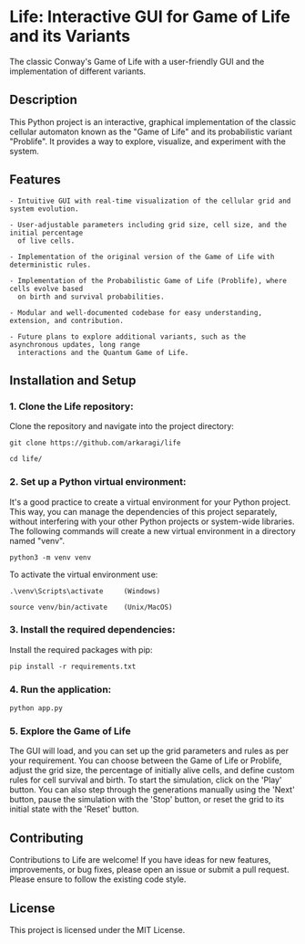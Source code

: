 # Life: Interactive GUI for Game of Life and its Variants

The classic Conway's Game of Life with a user-friendly GUI and the implementation of different variants.

## Description

This Python project is an interactive, graphical implementation of the classic cellular automaton known
as the "Game of Life" and its probabilistic variant "Problife". It provides a way to explore, visualize,
and experiment with the system.

## Features

    - Intuitive GUI with real-time visualization of the cellular grid and system evolution.

    - User-adjustable parameters including grid size, cell size, and the initial percentage
      of live cells.

    - Implementation of the original version of the Game of Life with deterministic rules.

    - Implementation of the Probabilistic Game of Life (Problife), where cells evolve based
      on birth and survival probabilities.

    - Modular and well-documented codebase for easy understanding, extension, and contribution.

    - Future plans to explore additional variants, such as the asynchronous updates, long range
      interactions and the Quantum Game of Life.

## Installation and Setup

### 1. Clone the Life repository:

Clone the repository and navigate into the project directory:

    git clone https://github.com/arkaragi/life

    cd life/

### 2. Set up a Python virtual environment:

It's a good practice to create a virtual environment for your Python project. 
This way, you can manage the dependencies of this project separately, without
interfering with your other Python projects or system-wide libraries. 
The following commands will create a new virtual environment in a directory
named "venv".

    python3 -m venv venv

To activate the virtual environment use:

    .\venv\Scripts\activate     (Windows)

    source venv/bin/activate    (Unix/MacOS)

### 3. Install the required dependencies:

Install the required packages with pip:

    pip install -r requirements.txt

### 4. Run the application:
    
    python app.py

### 5. Explore the Game of Life

The GUI will load, and you can set up the grid parameters and rules as per your requirement.
You can choose between the Game of Life or Problife, adjust the grid size, the percentage of
initially alive cells, and define custom rules for cell survival and birth. To start the
simulation, click on the 'Play' button. You can also step through the generations manually 
using the 'Next' button, pause the simulation with the 'Stop' button, or reset the grid to
its initial state with the 'Reset' button.

## Contributing

Contributions to Life are welcome! If you have ideas for new features, improvements,
or bug fixes, please open an issue or submit a pull request. Please ensure to follow
the existing code style.

## License

This project is licensed under the MIT License.
